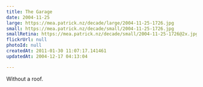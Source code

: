 ```yaml
---
title: The Garage
date: 2004-11-25
large: https://mea.patrick.nz/decade/large/2004-11-25-1726.jpg
small: https://mea.patrick.nz/decade/small/2004-11-25-1726.jpg
smallRetina: https://mea.patrick.nz/decade/small/2004-11-25-1726@2x.jpg
flickrUrl: null
photoId: null
createdAt: 2011-01-30 11:07:17.141461
updatedAt: 2004-12-17 04:13:04

---
```

Without a roof.
